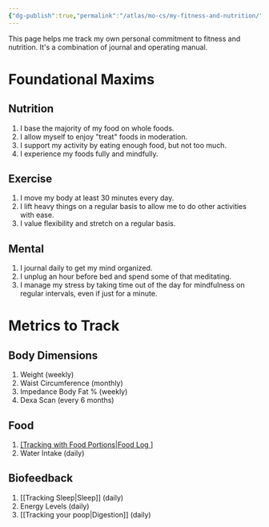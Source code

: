 ```yaml
---
{"dg-publish":true,"permalink":"/atlas/mo-cs/my-fitness-and-nutrition/","tags":["📍"],"noteIcon":"","updated":"2024-11-07T11:19:52.253-08:00"}
---
```


This page helps me track my own personal commitment to fitness and nutrition. It's a combination of journal and operating manual.
# Foundational Maxims

## Nutrition
1. I base the majority of my food on whole foods.
2. I allow myself to enjoy "treat" foods in moderation.
3. I support my activity by eating enough food, but not too much.
4. I experience my foods fully and mindfully.
## Exercise
1. I move my body at least 30 minutes every day.
2. I lift heavy things on a regular basis to allow me to do other activities with ease.
3. I value flexibility and stretch on a regular basis.
## Mental
1. I journal daily to get my mind organized.
2. I unplug an hour before bed and spend some of that meditating.
3. I manage my stress by taking time out of the day for mindfulness on regular intervals, even if just for a minute.
# Metrics to Track

## Body Dimensions
1. Weight (weekly)
2. Waist Circumference (monthly)
3. Impedance Body Fat % (weekly)
4. Dexa Scan (every 6 months)
## Food
1. [[Tracking with Food Portions\|Food Log ]](daily)
2. Water Intake (daily)
## Biofeedback
1. [[Tracking Sleep\|Sleep]] (daily)
3. Energy Levels (daily)
5. [[Tracking your poop\|Digestion]] (daily)